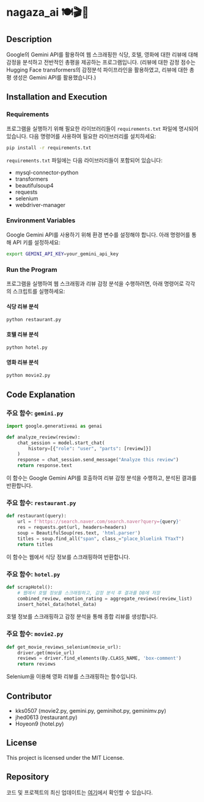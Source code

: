 # nagaza_ai 🍽️🎬🏨

## Description
Google의 Gemini API를 활용하여 웹 스크래핑한 식당, 호텔, 영화에 대한 리뷰에 대해 감정을 분석하고 전반적인 총평을 제공하는 프로그램입니다. (리뷰에 대한 감정 점수는 Hugging Face transformers의 감정분석 파이프라인을 활용하였고, 리뷰에 대한 총평 생성은 Gemini API를 활용했습니다.)

## Installation and Execution

### Requirements
프로그램을 실행하기 위해 필요한 라이브러리들이 `requirements.txt` 파일에 명시되어 있습니다. 다음 명령어를 사용하여 필요한 라이브러리를 설치하세요:

```bash
pip install -r requirements.txt
```

`requirements.txt` 파일에는 다음 라이브러리들이 포함되어 있습니다:
- mysql-connector-python
- transformers
- beautifulsoup4
- requests
- selenium
- webdriver-manager

### Environment Variables
Google Gemini API를 사용하기 위해 환경 변수를 설정해야 합니다. 아래 명령어를 통해 API 키를 설정하세요:

```bash
export GEMINI_API_KEY=your_gemini_api_key
```

### Run the Program
프로그램을 실행하여 웹 스크래핑과 리뷰 감정 분석을 수행하려면, 아래 명령어로 각각의 스크립트를 실행하세요:

#### 식당 리뷰 분석
```bash
python restaurant.py
```

#### 호텔 리뷰 분석
```bash
python hotel.py
```

#### 영화 리뷰 분석
```bash
python movie2.py
```

## Code Explanation

### 주요 함수: `gemini.py`
```python
import google.generativeai as genai

def analyze_review(review):
    chat_session = model.start_chat(
        history=[{"role": "user", "parts": [review]}]
    )
    response = chat_session.send_message("Analyze this review")
    return response.text
```
이 함수는 Google Gemini API를 호출하여 리뷰 감정 분석을 수행하고, 분석된 결과를 반환합니다.

### 주요 함수: `restaurant.py`
```python
def restaurant(query):
    url = f'https://search.naver.com/search.naver?query={query}'
    res = requests.get(url, headers=headers)
    soup = BeautifulSoup(res.text, 'html.parser')
    titles = soup.find_all("span", class_="place_bluelink TYaxT")
    return titles
```
이 함수는 웹에서 식당 정보를 스크래핑하여 반환합니다.

### 주요 함수: `hotel.py`
```python
def scrapHotel():
    # 웹에서 호텔 정보를 스크래핑하고, 감정 분석 후 결과를 DB에 저장
    combined_review, emotion_rating = aggregate_reviews(review_list)
    insert_hotel_data(hotel_data)
```
호텔 정보를 스크래핑하고 감정 분석을 통해 종합 리뷰를 생성합니다.

### 주요 함수: `movie2.py`
```python
def get_movie_reviews_selenium(movie_url):
    driver.get(movie_url)
    reviews = driver.find_elements(By.CLASS_NAME, 'box-comment')
    return reviews
```
Selenium을 이용해 영화 리뷰를 스크래핑하는 함수입니다.

## Contributor
- kks0507 (movie2.py, gemini.py, geminihot.py, geminimv.py)
- jhed0613 (restaurant.py)
- Hoyeon9 (hotel.py)

## License
This project is licensed under the MIT License.

## Repository
코드 및 프로젝트의 최신 업데이트는 [여기](https://github.com/kks0507/nagaja_ai.git)에서 확인할 수 있습니다.
